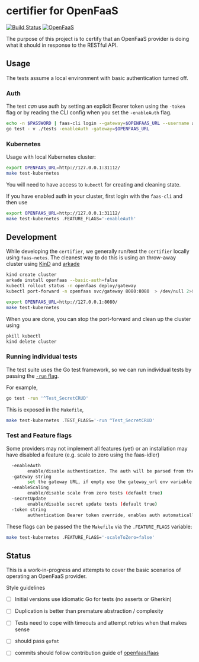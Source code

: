 # certifier for OpenFaaS

[![Build Status](https://travis-ci.com/openfaas/certifier.svg?branch=master)](https://travis-ci.com/openfaas/certifier)
[![OpenFaaS](https://img.shields.io/badge/openfaas-serverless-blue.svg)](https://www.openfaas.com)

The purpose of this project is to certify that an OpenFaaS provider is doing what it should in response to the RESTful API.

## Usage

The tests assume a local environment with basic authentication turned off.

### Auth
The test _can_ use auth by setting an explicit Bearer token using the `-token` flag or by  reading the CLI config when you set the `-enableAuth` flag.

```sh
echo -n $PASSWORD | faas-cli login --gateway=$OPENFAAS_URL --username admin --password-stdin
go test - v ./tests -enableAuth -gateway=$OPENFAAS_URL
```

### Kubernetes

Usage with local Kubernetes cluster:

```sh
export OPENFAAS_URL=http://127.0.0.1:31112/
make test-kubernetes
```

You will need to have access to `kubectl` for creating and cleaning state.

If you have enabled auth in your cluster, first login with the `faas-cli` and then use

```sh
export OPENFAAS_URL=http://127.0.0.1:31112/
make test-kubernetes .FEATURE_FLAGS='-enableAuth'
```

## Development

While developing the `certifier`, we generally run/test the `certifier` locally using `faas-netes`.  The cleanest way to do this is using an throw-away cluster using [KinD](https://github.com/kubernetes-sigs/kind) and [arkade](https://github.com/alexellis/arkade)

```sh
kind create cluster
arkade install openfaas --basic-auth=false
kubectl rollout status -n openfaas deploy/gateway
kubectl port-forward -n openfaas svc/gateway 8080:8080  > /dev/null 2>&1 &

export OPENFAAS_URL=http://127.0.0.1:8080/
make test-kubernetes
```

When you are done, you can stop the port-forward and clean up the cluster using

```sh
pkill kubectl
kind delete cluster
```

### Running individual tests

The test suite uses the Go test framework, so we can run individual tests by passing the [`-run` flag](https://golang.org/pkg/testing/#hdr-Subtests_and_Sub_benchmarks).

For example,

```sh
go test -run '^Test_SecretCRUD'
```

This is exposed in the `Makefile`,

```sh
make test-kubernetes .TEST_FLAGS='-run ^Test_SecretCRUD'
```

### Test and Feature flags
Some providers may not implement all features (yet) or an installation may have disabled a feature (e.g. scale to zero using the faas-idler)

```sh
  -enableAuth
    	enable/disable authentication. The auth will be parsed from the default config in ~/.openfaas/config.yml
  -gateway string
    	set the gateway URL, if empty use the gateway_url env variable
  -enableScaling
    	enable/disable scale from zero tests (default true)
  -secretUpdate
    	enable/disable secret update tests (default true)
  -token string
    	authentication Bearer token override, enables auth automatically
```

These flags can be passed the the `Makefile` via the `.FEATURE_FLAGS` variable:

```sh
make test-kubernetes .FEATURE_FLAGS='-scaleToZero=false'
```

## Status

This is a work-in-progress and attempts to cover the basic scenarios of operating an OpenFaaS provider.

Style guidelines
- [ ] Initial versions use idiomatic Go for tests (no asserts or Gherkin)
- [ ] Duplication is better than premature abstraction / complexity
- [ ] Tests need to cope with timeouts and attempt retries when that makes sense
- [ ] should pass `gofmt`
- [ ] commits should follow contribution guide of [openfaas/faas](https://github.com/openfaas/faas)

